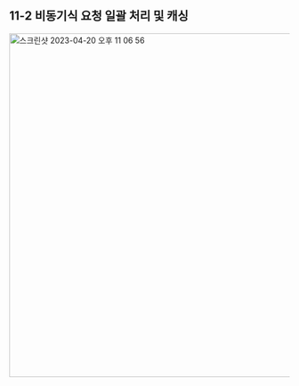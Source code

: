 ## 11-2 비동기식 요청 일괄 처리 및 캐싱


<img width="617" alt="스크린샷 2023-04-20 오후 11 06 56" src="https://user-images.githubusercontent.com/114394976/233391912-6b020df8-258b-44c0-837a-adbf0c0361c4.png">

